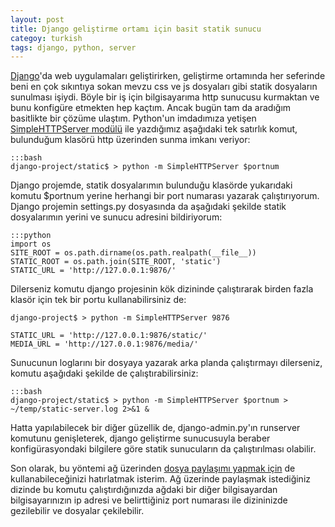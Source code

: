 ```yaml
---
layout: post
title: Django geliştirme ortamı için basit statik sunucu
categoy: turkish
tags: django, python, server
---
```


[Django](http://www.djangoproject.com)'da web uygulamaları geliştirirken, geliştirme ortamında her seferinde beni en çok sıkıntıya sokan mevzu css ve js dosyaları gibi statik dosyaların sunulması işiydi. Böyle bir iş için bilgisayarıma http sunucusu kurmaktan ve bunu konfigüre etmekten hep kaçtım. Ancak bugün tam da aradığım basitlikte bir çözüme ulaştım. Python'un imdadımıza yetişen [SimpleHTTPServer modülü](http://docs.python.org/library/simplehttpserver.html) ile yazdığımız aşağıdaki tek satırlık komut, bulunduğum klasörü http üzerinden sunma imkanı veriyor:

    :::bash
    django-project/static$ > python -m SimpleHTTPServer $portnum

Django projemde, statik dosyalarımın bulunduğu klasörde yukarıdaki komutu $portnum yerine herhangi bir port numarası yazarak çalıştırıyorum. Django projemin settings.py dosyasında da aşağıdaki şekilde statik dosyalarımın yerini ve sunucu adresini bildiriyorum:

    :::python
    import os
    SITE_ROOT = os.path.dirname(os.path.realpath(__file__))
    STATIC_ROOT = os.path.join(SITE_ROOT, 'static')
    STATIC_URL = 'http://127.0.0.1:9876/'

Dilerseniz komutu django projesinin kök dizininde çalıştırarak birden fazla klasör için tek bir portu kullanabilirsiniz de:

    django-project$ > python -m SimpleHTTPServer 9876

    STATIC_URL = 'http://127.0.0.1:9876/static/'
    MEDIA_URL = 'http://127.0.0.1:9876/media/'

Sunucunun loglarını bir dosyaya yazarak arka planda çalıştırmayı dilerseniz, komutu aşağıdaki şekilde de çalıştırabilirsiniz:

    :::bash
    django-project/static$ > python -m SimpleHTTPServer $portnum > ~/temp/static-server.log 2>&1 &

Hatta yapılabilecek bir diğer güzellik de, django-admin.py'ın runserver komutunu genişleterek, django geliştirme sunucusuyla beraber konfigürasyondaki bilgilere göre statik sunucuların da çalıştırılması olabilir.

Son olarak, bu yöntemi ağ üzerinden [dosya paylaşımı yapmak için](http://www.harunseker.org/2011/12/python-simple-http-server-ile-dosya.html) de kullanabileceğinizi hatırlatmak isterim. Ağ üzerinde paylaşmak istediğiniz dizinde bu komutu çalıştırdığınızda ağdaki bir diğer bilgisayardan bilgisayarınızın ip adresi ve belirttiğiniz port numarası ile dizininizde gezilebilir ve dosyalar çekilebilir.
